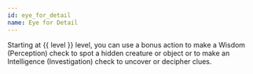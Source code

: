 ```yaml
---
id: eye_for_detail
name: Eye for Detail
---
```

Starting at {{ level }} level, you can use a bonus action to make a Wisdom (Perception) check to spot a hidden creature
or object or to make an Intelligence (Investigation) check to uncover or decipher clues.